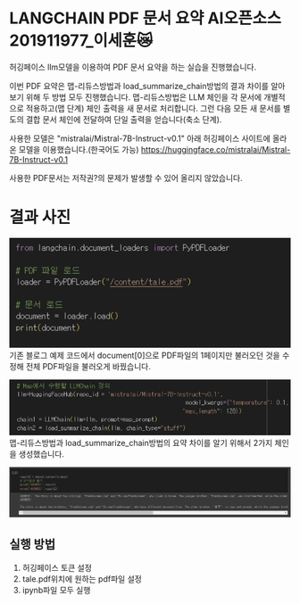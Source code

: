 # LANGCHAIN PDF 문서 요약 AI오픈소스 201911977_이세훈😿

허깅페이스 llm모델을 이용하여 PDF 문서 요약을 하는 실습을 진행했습니다.

이번 PDF 요약은 맵-리듀스방법과 load_summarize_chain방법의 결과 차이를 알아보기 위해 두 방법 모두 진행했습니다.
맵-리듀스방법은 LLM 체인을 각 문서에 개별적으로 적용하고(맵 단계) 체인 출력을 새 문서로 처리합니다. 그런 다음 모든 새 문서를 별도의 결합 문서 체인에 전달하여 단일 출력을 얻습니다(축소 단계).

사용한 모델은 "mistralai/Mistral-7B-Instruct-v0.1" 아래 허깅페이스 사이트에 올라온 모델을 이용했습니다.(한국어도 가능)
https://huggingface.co/mistralai/Mistral-7B-Instruct-v0.1

사용한 PDF문서는 저작권?의 문제가 발생할 수 있어 올리지 않았습니다.

# 결과 사진
![ PDF파일 로드 사진 ](assets/1.png)
기존 블로그 예제 코드에서 document[0]으로 PDF파일의 1페이지만 불러오던 것을 
수정해 전체 PDF파일을 불러오게 바꿨습니다.

![ 2가지 체인 사진 ](assets/2.png)
맵-리듀스방법과 load_summarize_chain방법의 요약 차이를 알기 위해서 2가지 체인을 생성했습니다.

![ 결과 사진 ](assets/3.png)


## 실행 방법
1. 허깅페이스 토큰 설정
2. tale.pdf위치에 원하는 pdf파일 설정
3. ipynb파일 모두 실행
